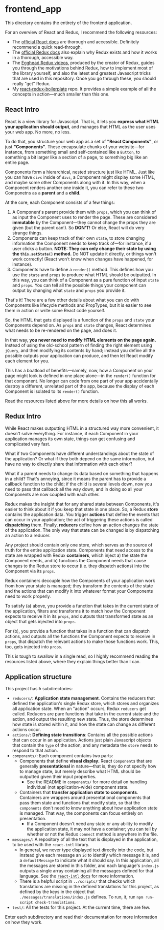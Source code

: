 # frontend_app

This directory contains the entirety of the frontend application.

For an overview of React and Redux, I recommend the following resources:

* The [official React docs](https://facebook.github.io/react/tutorial/tutorial.html) are thorough
    and accessible. Definitely recommend a quick read-through.
* The [official Redux docs](http://redux.js.org/) also explain why Redux exists and how it works in
    a thorough, accessible way.
* The [Egghead Redux videos](https://egghead.io/courses/getting-started-with-redux), produced by the
    creator of Redux, guides you through the motivations behind Redux, how to implement most of the
    library yourself, and also the latest and greatest Javascript tricks that are used in this
    repository. Once you go through these, you should really "get" Redux.
* My [react-redux-boilerplate](https://github.com/clever/frontend-boilerplate) repo. It provides a
    simple example of all the concepts in action—much smaller than this one.

## React Intro

React is a view library for Javascript. That is, it lets you **express what HTML your application
should output**, and manages that HTML as the user uses your web app. No more, no less.

To do that, you structure your web app as a set of **"React Components"**, or just **"Components"**.
These encapsulate chunks of your website—for instance, from something small and self-contained like
a `Button`, to something a bit larger like a section of a page, to something big like an
entire page.

Components form a hierarchical, nested structure just like HTML. Just like you can have `divs`
inside of `divs`, a Component might display some HTML, and maybe some other Components along with
it. In this way, when a Component renders another one inside it, you can refer to these two
Componetns as a **parent** and a **child**.

At the core, each Component consists of a few things:

1. A Component's parent provide them with `props`, which you can think of as input the Component
   uses to render the page. These are considered **immutable** by the Component—they cannot change
   the props they are given (but the parent can!). So **DON'T!** Or else, React will do very strange
   things.
1. Components can keep track of their own `state`, to store changing information the Component needs
   to keep track of—for instance, if a user clicks a button. **NOTE: They can only change their
   state by using the `this.setState()` method.** Do NOT update it directly, or things won't work
   correctly! (React won't know when changes have happened, for instance).
1. Components have to define a `render()` method. This defines how you use the `state` and `props`
   to produce what HTML should be outputted. In this way, you can think of a Component as a pure
   function of input `state` and `props`. You can tell all the possible things your component can
   output by changing what `state` and `props` you provide it.

That's it! There are a few other details about what you can do with Components like lifecycle
methods and PropTypes, but it is easier to see them in action or write some React code yourself.

So, the HTML that gets displayed is a function of the `props` and `state` your Components depend on.
As `props` and `state` changes, React determines what needs to be re-rendered on the page, and does
it.

In that way, **you never need to modify HTML elements on the page again.** Instead of using the
old-school pattern of finding the right element using `jQuery`, and then modifying its contents by
hand; instead you define all the possible outputs your application can produce, and then let React
modify each element for you.

This has a boatload of benefits—namely, now, how a Component on your page might look is defined in
one place alone—in the `render()` function for that component. No longer can code from one part of
your app accidentally destroy a different, unrelated part of the app, because the display of each
Component is isolated to its `render()` function.

Read the resources listed above for more details on how this all works.

## Redux Intro

While React makes outputting HTML in a structured way more convenient, it doesn't solve everything.
For instance, if each Component in your application manages its own state, things can get confusing
and complicated very fast.

What if two Components have different understandings about the state of the application? Or what if
they both depend on the same information, but have no way to directly share that information with
each other?

What if a parent needs to change its data based on something that happens in a child? That's
annoying, since it means the parent has to provide a callback function to the child; if the child is
several levels down, now you need to pass that callback all the way down, and in doing so all your
Components are now coupled with each other.

Redux makes the insight that for any shared state between Components, it's easier to think about it
if you keep that state in one place. So, a Redux **store** contains the application data. You
trigger **actions** that define the events that can occur in your application; the act of triggering
these actions is called **dispatching** them. Finally, **reducers** define how an action changes the
state of the application. The only way that state can be changed is by dispatching an action to a
reducer.

Any project should contain only one store, which serves as the source of truth for the entire
application state. Components that need access to the state are wrapped with Redux **containers**,
which inject a) the state the Component needs, and b) functions the Component needs that cause
changes to the Redux store to occur (i.e. they dispatch actions) into the Component via its `props`.

Redux containers decouple how the Components of your application work from how your state is
managed; they transform the contents of the state and the actions that can modify it into whatever
format your Components need to work properly.

To satisfy (a) above, you provide a function that takes in the current state of the application,
filters and transforms it to match how the Component expects to receive it in its `props`, and
outputs that transformed state as an object that gets injected into `props`.

For (b), you provide a function that takes in a function that can dispatch actions, and outputs all
the functions the Component expects to receive in `props`, that dispatch the relevant actions to
make those functions work. This, too, gets injected into `props`.

This is tough to swallow in a single read, so I highly recommend reading the resources listed above,
where they explain things better than I can.

## Application structure

This project has 5 subdirectories:

* `reducers/`: **Application state management**. Contains the reducers that defined the
    application's single Redux store, which stores and organizes all application state. When an
    "action" occurs, Redux `reducers` get called. Reducers are pure functions that take in the
    current state and the action, and output the resulting new state.  Thus, the store determines
    how state is stored within it, and how the state can change as different actions occur.
* `actions/`: **Defining state transitions**: Contains all the possible actions that can occur in an
    application. Actions just plain Javascript objects that contain the `type` of the action, and
    any metadata the `store` needs to respond to that action.
* `components/`: Each component contains two parts:
    * Components that define **visual display**. React `Component`s that are generally
        **presentational** in nature—that is, they do not specify how to manage state, but merely
        describe what HTML should be outputted given their input properties.
        * See the README in `components/` for more detail on handling individual (not
            application-wide) component state.
    * Containers that **transfer application state to components**. Containers are wrappers
        around presentational components that pass them state and functions that
        modify state, so that the `components` don't need to know anything about how application
        state is managed. That way, the components can focus entirely on presentation.
        * If a Component doesn't need any state or any ability to modify the application state, it
            may not have a container; you can tell by whether or not the Redux `connect` method is
            anywhere in the file.
* `messages/`: A repository of all the text that is displayed in the application, to be used with
    the `react-intl` library.
    * In general, we never type displayed text directly into the code, but instead give each message
        an `id` to identify which message it is, and a `defaultMessage` to indicate what it should
        say. In this application, all the messages are stored in this folder, and each language's
        `index.js` outputs a single array containing all the messages defined for that language.
        See the [`react-intl` docs](https://github.com/yahoo/react-intl/wiki) for more
        information.
    * There is a helpful script in `../scripts/` that checks which translations are missing in the
        defined translations for this project, as defined by the keys in the object that
        `./messages/translations/index.js` defines. To run, it, run
        `npm run-script check-translations`.
* `test/`: All the tests for this project. At the current time, there are few.

Enter each subdirectory and read their documentation for more information on how they work.

